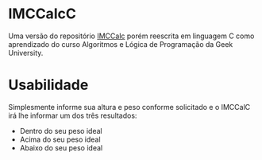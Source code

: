# IMCCalcC
Uma versão do repositório [IMCCalc](https://github.com/cfrans/IMCCalc) porém reescrita em linguagem C como aprendizado do curso Algoritmos e Lógica de Programação da Geek University.

# Usabilidade
Simplesmente informe sua altura e peso conforme solicitado e o IMCCalC irá lhe informar um dos três resultados:
- Dentro do seu peso ideal
- Acima do seu peso ideal
- Abaixo do seu peso ideal
